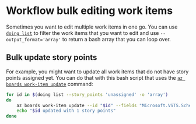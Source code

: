 # Workflow bulk editing work items

Sometimes you want to edit multiple work items in one go. You can use [`doing list`](../reference/manual/list.md) to filter the work items that you want to edit and use `--output_format='array'` to return a bash array that you can loop over.

## Bulk update story points

For example, you might want to update all work items that do not have story points assigned yet. You can do that with this bash script that uses the [`az boards work-item update`](https://docs.microsoft.com/en-us/cli/azure/boards/work-item?view=azure-cli-latest#az_boards_work_item_update) command:

```bash
for id in $(doing list --story_points 'unassigned' -o 'array')
do
	az boards work-item update --id "$id" --fields "Microsoft.VSTS.Scheduling.StoryPoints=1"
    echo "$id updated with 1 story points"
done
```


